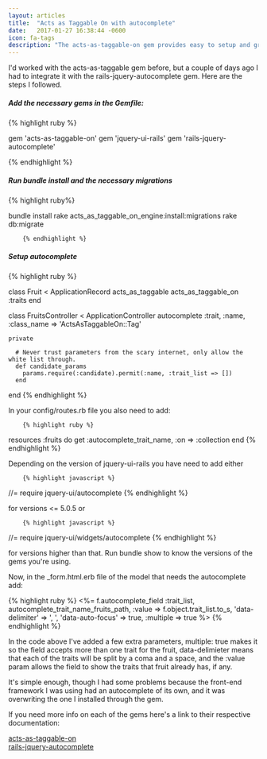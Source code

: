 ```yaml
---
layout: articles
title:  "Acts as Taggable On with autocomplete"
date:   2017-01-27 16:38:44 -0600
icon: fa-tags
description: "The acts-as-taggable-on gem provides easy to setup and great ux for tagging anytype of object when paired with the rails-jquery-autocomplete gem."
---
```


<p>I'd worked with the acts-as-taggable gem before, but a couple of days ago I had to integrate it with the rails-jquery-autocomplete gem. Here are the steps I followed.</p>

<h5>Add the necessary gems in the Gemfile:</h5>
<p>
{% highlight ruby %}

  gem 'acts-as-taggable-on'
  gem 'jquery-ui-rails'
  gem 'rails-jquery-autocomplete'

  {% endhighlight %}
        
</p>

<h5>Run bundle install and the necessary migrations</h5>

{% highlight ruby%}

  bundle install
  rake acts_as_taggable_on_engine:install:migrations
  rake db:migrate

        {% endhighlight %}

<h5>Setup autocomplete</h5>

  {% highlight ruby %}

  class Fruit < ApplicationRecord
    acts_as_taggable
    acts_as_taggable_on :traits
  end

  class FruitsController < ApplicationController
    autocomplete :trait, :name, :class_name => 'ActsAsTaggableOn::Tag'

    private
          
      # Never trust parameters from the scary internet, only allow the white list through.
      def candidate_params
        params.require(:candidate).permit(:name, :trait_list => [])
      end
  end
        {% endhighlight %}

<p>In your config/routes.rb file you also need to add: </p>

        {% highlight ruby %}
  resources :fruits do
    get :autocomplete_trait_name, :on => :collection
  end
        {% endhighlight %}

<p>Depending on the version of jquery-ui-rails you have need to add either</p>

        {% highlight javascript %}
  //= require jquery-ui/autocomplete
        {% endhighlight %}

<p>for versions <= 5.0.5 or </p>

        {% highlight javascript %}
  //= require jquery-ui/widgets/autocomplete
        {% endhighlight %}

<p>for versions higher than that. Run bundle show to know the versions of the gems you're using.</p>

<p>Now, in the _form.html.erb file of the model that needs the autocomplete add: </p>
        {% highlight ruby %}
  <%= f.autocomplete_field :trait_list, autocomplete_trait_name_fruits_path, 
                            :value => f.object.trait_list.to_s, 
                            'data-delimiter' => ', 
                            ', 'data-auto-focus' => true,
                            :multiple => true %>
        {% endhighlight %}

<p>In the code above I've added a few extra parameters, multiple: true makes it so the field accepts more than one trait for the fruit, data-delimieter means that each of the traits will be split by a coma and a space, and the :value param allows the field to show the traits that fruit already has, if any. </p>

<p>It's simple enough, though I had some problems because the front-end framework I was using had an autocomplete of its own, and it was overwriting the one I installed through the gem.</p>

<p>If you need more info on each of the gems here's a link to their respective documentation: </p>

<a href="https://github.com/mbleigh/acts-as-taggable-on">acts-as-taggable-on</a><br>
<a href="https://github.com/bigtunacan/rails-jquery-autocomplete">rails-jquery-autocomplete</a>
